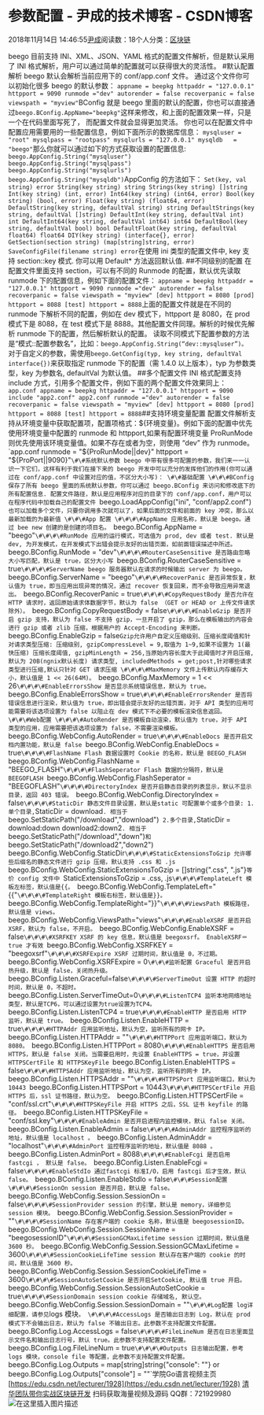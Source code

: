 
# 参数配置 - 尹成的技术博客 - CSDN博客

2018年11月14日 14:46:55[尹成](https://me.csdn.net/yincheng01)阅读数：18个人分类：[区块链](https://blog.csdn.net/yincheng01/article/category/7618299)



beego 目前支持 INI、XML、JSON、YAML 格式的配置文件解析，但是默认采用了 INI 格式解析，用户可以通过简单的配置就可以获得很大的灵活性。
\#默认配置解析
beego 默认会解析当前应用下的 conf/app.conf 文件。
通过这个文件你可以初始化很多 beego 的默认参数：
`appname = beepkg
httpaddr = "127.0.0.1"
httpport = 9090
runmode ="dev"
autorender = false
recoverpanic = false
viewspath = "myview"`BConfig 就是 beego 里面的默认的配置，你也可以直接通过`beego.BConfig.AppName="beepkg"`这样来修改，和上面的配置效果一样，只是一个在代码里面写死了，
而配置文件就会显得更加灵活。
你也可以在配置文件中配置应用需要用的一些配置信息，例如下面所示的数据库信息：
`mysqluser = "root"
mysqlpass = "rootpass"
mysqlurls = "127.0.0.1"
mysqldb   = "beego"`那么你就可以通过如下的方式获取设置的配置信息:
`beego.AppConfig.String("mysqluser")
beego.AppConfig.String("mysqlpass")
beego.AppConfig.String("mysqlurls")
beego.AppConfig.String("mysqldb")`AppConfig 的方法如下：
`Set(key, val string) error
String(key string) string
Strings(key string) []string
Int(key string) (int, error)
Int64(key string) (int64, error)
Bool(key string) (bool, error)
Float(key string) (float64, error)
DefaultString(key string, defaultVal string) string
DefaultStrings(key string, defaultVal []string)
DefaultInt(key string, defaultVal int) int
DefaultInt64(key string, defaultVal int64) int64
DefaultBool(key string, defaultVal bool) bool
DefaultFloat(key string, defaultVal float64) float64
DIY(key string) (interface{}, error)
GetSection(section string) (map[string]string, error)
SaveConfigFile(filename string) error`在使用 ini 类型的配置文件中, key 支持 section::key 模式.
你可以用 Default* 方法返回默认值.
\#\#不同级别的配置
在配置文件里面支持 section，可以有不同的 Runmode 的配置，默认优先读取 runmode 下的配置信息，例如下面的配置文件：
`appname = beepkg
httpaddr = "127.0.0.1"
httpport = 9090
runmode ="dev"
autorender = false
recoverpanic = false
viewspath = "myview"
[dev]
httpport = 8080
[prod]
httpport = 8088
[test]
httpport = 8888`上面的配置文件就是在不同的 runmode 下解析不同的配置，例如在 dev 模式下，httpport 是 8080，在 prod 模式下是 8088，在 test 模式下是 8888。其他配置文件同理。解析的时候优先解析 runmode 下的配置，然后解析默认的配置。
读取不同模式下配置参数的方法是“模式::配置参数名”，比如：`beego.AppConfig.String(“dev::mysqluser”)。`
对于自定义的参数，需使用`beego.GetConfig(typ, key string, defaultVal interface{})`来获取指定 runmode 下的配置（需 1.4.0 以上版本），typ 为参数类型，key 为参数名, defaultVal 为默认值。
\#\#多个配置文件
INI 格式配置支持 include 方式，引用多个配置文件，例如下面的两个配置文件效果同上：
`app.conf
appname = beepkg
httpaddr = "127.0.0.1"
httpport = 9090
include "app2.conf"
app2.conf
runmode ="dev"
autorender = false
recoverpanic = false
viewspath = "myview"
[dev]
httpport = 8080
[prod]
httpport = 8088
[test]
httpport = 8888`\#\#支持环境变量配置
配置文件解析支持从环境变量中获取配置项，配置项格式：${环境变量}。例如下面的配置中优先使用环境变量中配置的 runmode 和 httpport,如果有配置环境变量 ProRunMode 则优先使用该环境变量值。如果不存在或者为空，则使用 “dev” 作为 runmode。
`app.conf
runmode  = "${ProRunMode||dev}"
httpport = "${ProPort||9090}"`\#\#系统默认参数
beego 中带有很多可配置的参数，我们来一一认识一下它们，这样有利于我们在接下来的 beego 开发中可以充分的发挥他们的作用(你可以通过在 conf/app.conf 中设置对应的值，不区分大小写)：
\#\#基础配置
\#\#\#BConfig
保存了所有 beego 里面的系统默认参数，你可以通过 beego.BConfig 来访问和修改底下的所有配置信息.
配置文件路径，默认是应用程序对应的目录下的 conf/app.conf，用户可以在程序代码中加载自己的配置文件
`beego.LoadAppConfig("ini", "conf/app2.conf")`也可以加载多个文件，只要你调用多次就可以了，如果后面的文件和前面的 key 冲突，那么以最新加载的为最新值
\#\#\#App 配置
\#\#\#\#AppName
应用名称，默认是 beego。通过 bee new 创建的是创建的项目名。
`beego.BConfig.AppName = "beego"`\#\#\#\#RunMode
应用的运行模式，可选值为 prod, dev 或者 test. 默认是 dev, 为开发模式，在开发模式下出错会提示友好的出错页面，如前面错误描述中所述。
`beego.BConfig.RunMode = "dev"`\#\#\#\#RouterCaseSensitive
是否路由忽略大小写匹配，默认是 true，区分大小写
`beego.BConfig.RouterCaseSensitive = true`\#\#\#\#ServerName
beego 服务器默认在请求的时候输出 server 为 beego。
`beego.BConfig.ServerName = "beego"`\#\#\#\#RecoverPanic
是否异常恢复，默认值为 true，即当应用出现异常的情况，通过 recover 恢复回来，而不会导致应用异常退出。
`beego.BConfig.RecoverPanic = true`\#\#\#\#CopyRequestBody
是否允许在 HTTP 请求时，返回原始请求体数据字节，默认为 false （GET or HEAD or 上传文件请求除外）。
`beego.BConfig.CopyRequestBody = false`\#\#\#\#EnableGzip
是否开启 gzip 支持，默认为 false 不支持 gzip，一旦开启了 gzip，那么在模板输出的内容会进行 gzip 或者 zlib 压缩，根据用户的 Accept-Encoding 来判断。
`beego.BConfig.EnableGzip = false`Gzip允许用户自定义压缩级别、压缩长度阈值和针对请求类型压缩:
压缩级别, gzipCompressLevel = 9,取值为 1~9,如果不设置为 1(最快压缩)
压缩长度阈值, gzipMinLength = 256,当原始内容长度大于此阈值时才开启压缩,默认为 20B(ngnix默认长度)
请求类型, includedMethods = get;post,针对哪些请求类型进行压缩,默认只针对 GET 请求压缩
\#\#\#\#MaxMemory
文件上传默认内存缓存大小，默认值是 1 << 26(64M)。
`beego.BConfig.MaxMemory = 1 << 26`\#\#\#\#EnableErrorsShow
是否显示系统错误信息，默认为 true。
`beego.BConfig.EnableErrorsShow = true`\#\#\#\#EnableErrorsRender
是否将错误信息进行渲染，默认值为 true，即出错会提示友好的出错页面，对于 API 类型的应用可能需要将该选项设置为 false 以阻止在 dev 模式下不必要的模板渲染信息返回。
\#\#\#Web配置
\#\#\#\#AutoRender
是否模板自动渲染，默认值为 true，对于 API 类型的应用，应用需要把该选项设置为 false，不需要渲染模板。
`beego.BConfig.WebConfig.AutoRender = true`\#\#\#\#EnableDocs
是否开启文档内置功能，默认是 false
`beego.BConfig.WebConfig.EnableDocs = true`\#\#\#\#FlashName
Flash 数据设置时 Cookie 的名称，默认是 BEEGO_FLASH
`beego.BConfig.WebConfig.FlashName = "BEEGO_FLASH"`\#\#\#\#FlashSeperator
Flash 数据的分隔符，默认是 BEEGOFLASH
`beego.BConfig.WebConfig.FlashSeperator = "BEEGOFLASH"`\#\#\#\#DirectoryIndex
是否开启静态目录的列表显示，默认不显示目录，返回 403 错误。
`beego.BConfig.WebConfig.DirectoryIndex = false`\#\#\#\#StaticDir
静态文件目录设置，默认是static
可配置单个或多个目录:
1.单个目录,`StaticDir = download`. 相当于`beego.SetStaticPath("/download","download")`
2.多个目录,`StaticDir = download:down download2:down2`. 相当于`beego.SetStaticPath("/download","down")`和`beego.SetStaticPath("/download2","down2")`
`beego.BConfig.WebConfig.StaticDir`\#\#\#\#StaticExtensionsToGzip
允许哪些后缀名的静态文件进行 gzip 压缩，默认支持 .css 和 .js
`beego.BConfig.WebConfig.StaticExtensionsToGzip = []string{".css", ".js"}`等价 config 文件中
`StaticExtensionsToGzip = .css, .js`\#\#\#\#TemplateLeft
模板左标签，默认值是{{。
`beego.BConfig.WebConfig.TemplateLeft="{{"`\#\#\#\#TemplateRight
模板右标签，默认值是}}。
`beego.BConfig.WebConfig.TemplateRight="}}"`\#\#\#\#ViewsPath
模板路径，默认值是 views。
`beego.BConfig.WebConfig.ViewsPath="views"`\#\#\#\#EnableXSRF
是否开启 XSRF，默认为 false，不开启。
`beego.BConfig.WebConfig.EnableXSRF = false`\#\#\#\#XSRFKEY
XSRF 的 key 信息，默认值是 beegoxsrf。 EnableXSRF＝true 才有效
`beego.BConfig.WebConfig.XSRFKEY = "beegoxsrf"`\#\#\#\#XSRFExpire
XSRF 过期时间，默认值是 0，不过期。
`beego.BConfig.WebConfig.XSRFExpire = 0`\#\#\#监听配置
Graceful
是否开启热升级，默认是 false，关闭热升级。
`beego.BConfig.Listen.Graceful=false`\#\#\#\#ServerTimeOut
设置 HTTP 的超时时间，默认是 0，不超时。
`beego.BConfig.Listen.ServerTimeOut=0`\#\#\#\#ListenTCP4
监听本地网络地址类型，默认是TCP6，可以通过设置为true设置为TCP4。
`beego.BConfig.Listen.ListenTCP4 = true`\#\#\#\#EnableHTTP
是否启用 HTTP 监听，默认是 true。
`beego.BConfig.Listen.EnableHTTP = true`\#\#\#\#HTTPAddr
应用监听地址，默认为空，监听所有的网卡 IP。
`beego.BConfig.Listen.HTTPAddr = ""`\#\#\#\#HTTPPort
应用监听端口，默认为 8080。
`beego.BConfig.Listen.HTTPPort = 8080`\#\#\#\#EnableHTTPS
是否启用 HTTPS，默认是 false 关闭。当需要启用时，先设置 EnableHTTPS = true，并设置 HTTPSCertFile 和 HTTPSKeyFile
`beego.BConfig.Listen.EnableHTTPS = false`\#\#\#\#HTTPSAddr
应用监听地址，默认为空，监听所有的网卡 IP。
`beego.BConfig.Listen.HTTPSAddr = ""`\#\#\#\#HTTPSPort
应用监听端口，默认为 10443
`beego.BConfig.Listen.HTTPSPort = 10443`\#\#\#\#HTTPSCertFile
开启 HTTPS 后，ssl 证书路径，默认为空。
`beego.BConfig.Listen.HTTPSCertFile = "conf/ssl.crt"`\#\#\#\#HTTPSKeyFile
开启 HTTPS 之后，SSL 证书 keyfile 的路径。
`beego.BConfig.Listen.HTTPSKeyFile = "conf/ssl.key"`\#\#\#\#EnableAdmin
是否开启进程内监控模块，默认 false 关闭。
`beego.BConfig.Listen.EnableAdmin = false`\#\#\#\#AdminAddr
监控程序监听的地址，默认值是 localhost 。
`beego.BConfig.Listen.AdminAddr = "localhost"`\#\#\#\#AdminPort
监控程序监听的地址，默认值是 8088 。
`beego.BConfig.Listen.AdminPort = 8088`\#\#\#\#EnableFcgi
是否启用 fastcgi ， 默认是 false。
`beego.BConfig.Listen.EnableFcgi = false`\#\#\#\#EnableStdIo
通过fastcgi 标准I/O，启用 fastcgi 后才生效，默认 false。
`beego.BConfig.Listen.EnableStdIo = false`\#\#\#Session配置
\#\#\#\#SessionOn
session 是否开启，默认是 false。
`beego.BConfig.WebConfig.Session.SessionOn = false`\#\#\#\#SessionProvider
session 的引擎，默认是 memory，详细参见 session 模块。
`beego.BConfig.WebConfig.Session.SessionProvider = ""`\#\#\#\#SessionName
存在客户端的 cookie 名称，默认值是 beegosessionID。
`beego.BConfig.WebConfig.Session.SessionName = "beegosessionID"`\#\#\#\#SessionGCMaxLifetime
session 过期时间，默认值是 3600 秒。
`beego.BConfig.WebConfig.Session.SessionGCMaxLifetime = 3600`\#\#\#\#SessionCookieLifeTime
session 默认存在客户端的 cookie 的时间，默认值是 3600 秒。
`beego.BConfig.WebConfig.Session.SessionCookieLifeTime = 3600`\#\#\#\#SessionAutoSetCookie
是否开启SetCookie, 默认值 true 开启。
`beego.BConfig.WebConfig.Session.SessionAutoSetCookie = true`\#\#\#\#SessionDomain
session cookie 存储域名, 默认空。
`beego.BConfig.WebConfig.Session.SessionDomain = ""`\#\#\#Log配置
log详细配置，请参见`logs 模块`。
\#\#\#\#AccessLogs
是否输出日志到 Log，默认在 prod 模式下不会输出日志，默认为 false 不输出日志。此参数不支持配置文件配置。
`beego.BConfig.Log.AccessLogs = false`\#\#\#\#FileLineNum
是否在日志里面显示文件名和输出日志行号，默认 true。此参数不支持配置文件配置。
`beego.BConfig.Log.FileLineNum = true`\#\#\#\#Outputs
日志输出配置，参考 logs 模块，console file 等配置，此参数不支持配置文件配置。
`beego.BConfig.Log.Outputs = map[string]string{"console": ""}
or
beego.BConfig.Log.Outputs["console"] = ""`学院Go语言视频主页
[https://edu.csdn.net/lecturer/1928](https://edu.csdn.net/lecturer/1928)
[清华团队带你实战区块链开发](https://ke.qq.com/course/344443?tuin=3d17195d)
扫码获取海量视频及源码   QQ群：721929980
![在这里插入图片描述](https://img-blog.csdnimg.cn/20181114143613461.png?x-oss-process=image/watermark,type_ZmFuZ3poZW5naGVpdGk,shadow_10,text_aHR0cHM6Ly9ibG9nLmNzZG4ubmV0L3lpbmNoZW5nMDE=,size_16,color_FFFFFF,t_70)

